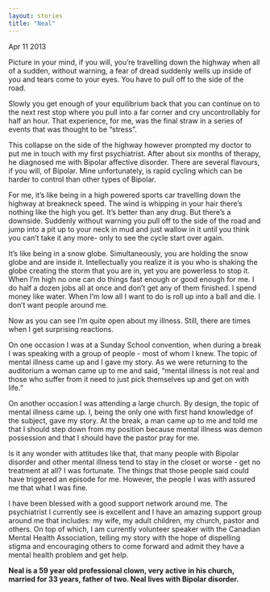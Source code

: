 ```yaml
---
layout: stories
title: "Neal"
---
```


Apr 11 2013

Picture in your mind, if you will, you’re travelling down the highway when all of a sudden, without warning, a fear of dread suddenly wells up inside of you and tears come to your eyes. You have to pull off to the side of the road.

Slowly you get enough of your equilibrium back that you can continue on to the next rest stop where you pull into a far corner and cry uncontrollably for half an hour. That experience, for me, was the final straw in a series of events that was thought to be “stress”.

This collapse on the side of the highway however prompted my doctor to put me in touch with my first psychiatrist. After about six months of therapy, he diagnosed me with Bipolar affective disorder. There are several flavours, if you will, of Bipolar. Mine unfortunately, is rapid cycling which can be harder to control than other types of Bipolar.

For me, it’s like being in a high powered sports car travelling down the highway at breakneck speed. The wind is whipping in your hair there’s nothing like the high you get. It’s better than any drug. But there’s a downside. Suddenly without warning you pull off to the side of the road and jump into a pit up to your neck in mud and just wallow in it until you think you can’t take it any more- only to see the cycle start over again.

It’s like being in a snow globe. Simultaneously, you are holding the snow globe and are inside it. Intellectually you realize it is you who is shaking the globe creating the storm that you are in, yet you are powerless to stop it.  When I’m high no one can do things fast enough or good enough for me. I do half a  dozen jobs all at once and don’t get any of them finished. I spend money like water. When I’m low all I want to do is roll up into a ball and die. I don’t want people around me.

Now as you can see I’m quite open about my illness. Still, there are times when I get surprising reactions.

On one occasion I was at a Sunday School convention, when during a break I was speaking with a group of people - most of whom I knew. The topic of mental illness came up and I gave my story. As we were returning to the auditorium a woman came up to me and said, “mental illness is not real and those who suffer from it need to just pick themselves up and get on with life.”

On another occasion I was attending a large church. By design, the topic of mental illness came up. I, being the only one with first hand knowledge of the subject, gave my story. At the break, a man came up to me and told me that I should step down from my position because mental illness was demon possession and that I should have the pastor pray for me.

Is it any wonder with attitudes like that, that many people with Bipolar disorder and other mental illness tend to stay in the closet or worse - get no treatment at all? I was fortunate. The things that those people said could have triggered an episode for me. However, the people I was with assured me that what I was fine.

I have been blessed with a good support network around me. The psychiatrist I currently see is excellent and I have an amazing support group around me that includes: my wife, my adult children, my church, pastor and others. On top of which, I am currently volunteer speaker with the Canadian Mental Health Association, telling my story with the hope of dispelling stigma and encouraging others to come forward and admit they have a mental health problem and get help.

**Neal is a 59 year old professional clown, very active in his church, married for 33 years, father of two. Neal lives with Bipolar disorder.**
